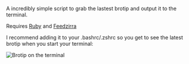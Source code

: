 A incredibly simple script to grab the lastest brotip and output it to the terminal.

Requires [Ruby](http://www.ruby-lang.org/en/) and [Feedzirra](https://github.com/pauldix/feedzirra)

I recommend adding it to your .bashrc/.zshrc so you get to see the latest brotip when you start your terminal:

![Brotip on the terminal](http://cl.ly/image/340z380D3b2A/Screen%20Shot%202013-02-04%20at%204.06.00%20PM.png)